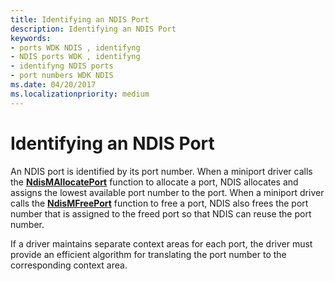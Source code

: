 ```yaml
---
title: Identifying an NDIS Port
description: Identifying an NDIS Port
keywords:
- ports WDK NDIS , identifyng
- NDIS ports WDK , identifyng
- identifyng NDIS ports
- port numbers WDK NDIS
ms.date: 04/20/2017
ms.localizationpriority: medium
---
```


# Identifying an NDIS Port





An NDIS port is identified by its port number. When a miniport driver calls the [**NdisMAllocatePort**](/windows-hardware/drivers/ddi/ndis/nf-ndis-ndismallocateport) function to allocate a port, NDIS allocates and assigns the lowest available port number to the port. When a miniport driver calls the [**NdisMFreePort**](/windows-hardware/drivers/ddi/ndis/nf-ndis-ndismfreeport) function to free a port, NDIS also frees the port number that is assigned to the freed port so that NDIS can reuse the port number.

If a driver maintains separate context areas for each port, the driver must provide an efficient algorithm for translating the port number to the corresponding context area.

 

